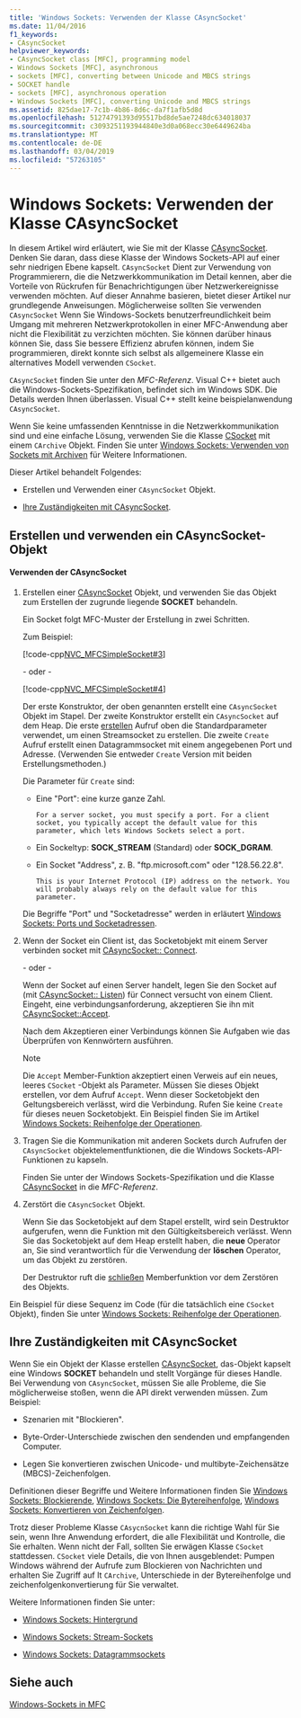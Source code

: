 ```yaml
---
title: 'Windows Sockets: Verwenden der Klasse CAsyncSocket'
ms.date: 11/04/2016
f1_keywords:
- CAsyncSocket
helpviewer_keywords:
- CAsyncSocket class [MFC], programming model
- Windows Sockets [MFC], asynchronous
- sockets [MFC], converting between Unicode and MBCS strings
- SOCKET handle
- sockets [MFC], asynchronous operation
- Windows Sockets [MFC], converting Unicode and MBCS strings
ms.assetid: 825dae17-7c1b-4b86-8d6c-da7f1afb5d8d
ms.openlocfilehash: 51274791393d95517bd8de5ae7248dc634018037
ms.sourcegitcommit: c3093251193944840e3d0a068ecc30e6449624ba
ms.translationtype: MT
ms.contentlocale: de-DE
ms.lasthandoff: 03/04/2019
ms.locfileid: "57263105"
---
```

# <a name="windows-sockets-using-class-casyncsocket"></a>Windows Sockets: Verwenden der Klasse CAsyncSocket

In diesem Artikel wird erläutert, wie Sie mit der Klasse [CAsyncSocket](../mfc/reference/casyncsocket-class.md). Denken Sie daran, dass diese Klasse der Windows Sockets-API auf einer sehr niedrigen Ebene kapselt. `CAsyncSocket` Dient zur Verwendung von Programmierern, die die Netzwerkkommunikation im Detail kennen, aber die Vorteile von Rückrufen für Benachrichtigungen über Netzwerkereignisse verwenden möchten. Auf dieser Annahme basieren, bietet dieser Artikel nur grundlegende Anweisungen. Möglicherweise sollten Sie verwenden `CAsyncSocket` Wenn Sie Windows-Sockets benutzerfreundlichkeit beim Umgang mit mehreren Netzwerkprotokollen in einer MFC-Anwendung aber nicht die Flexibilität zu verzichten möchten. Sie können darüber hinaus können Sie, dass Sie bessere Effizienz abrufen können, indem Sie programmieren, direkt konnte sich selbst als allgemeinere Klasse ein alternatives Modell verwenden `CSocket`.

`CAsyncSocket` finden Sie unter den *MFC-Referenz*. Visual C++ bietet auch die Windows-Sockets-Spezifikation, befindet sich im Windows SDK. Die Details werden Ihnen überlassen. Visual C++ stellt keine beispielanwendung `CAsyncSocket`.

Wenn Sie keine umfassenden Kenntnisse in die Netzwerkkommunikation sind und eine einfache Lösung, verwenden Sie die Klasse [CSocket](../mfc/reference/csocket-class.md) mit einem `CArchive` Objekt. Finden Sie unter [Windows Sockets: Verwenden von Sockets mit Archiven](../mfc/windows-sockets-using-sockets-with-archives.md) für Weitere Informationen.

Dieser Artikel behandelt Folgendes:

- Erstellen und Verwenden einer `CAsyncSocket` Objekt.

- [Ihre Zuständigkeiten mit CAsyncSocket](#_core_your_responsibilities_with_casyncsocket).

##  <a name="_core_creating_and_using_a_casyncsocket_object"></a> Erstellen und verwenden ein CAsyncSocket-Objekt

#### <a name="to-use-casyncsocket"></a>Verwenden der CAsyncSocket

1. Erstellen einer [CAsyncSocket](../mfc/reference/casyncsocket-class.md) Objekt, und verwenden Sie das Objekt zum Erstellen der zugrunde liegende **SOCKET** behandeln.

   Ein Socket folgt MFC-Muster der Erstellung in zwei Schritten.

   Zum Beispiel:

   [!code-cpp[NVC_MFCSimpleSocket#3](../mfc/codesnippet/cpp/windows-sockets-using-class-casyncsocket_1.cpp)]

     - oder - 

   [!code-cpp[NVC_MFCSimpleSocket#4](../mfc/codesnippet/cpp/windows-sockets-using-class-casyncsocket_2.cpp)]

   Der erste Konstruktor, der oben genannten erstellt eine `CAsyncSocket` Objekt im Stapel. Der zweite Konstruktor erstellt ein `CAsyncSocket` auf dem Heap. Die erste [erstellen](../mfc/reference/casyncsocket-class.md#create) Aufruf oben die Standardparameter verwendet, um einen Streamsocket zu erstellen. Die zweite `Create` Aufruf erstellt einen Datagrammsocket mit einem angegebenen Port und Adresse. (Verwenden Sie entweder `Create` Version mit beiden Erstellungsmethoden.)

   Die Parameter für `Create` sind:

   - Eine "Port": eine kurze ganze Zahl.

         For a server socket, you must specify a port. For a client socket, you typically accept the default value for this parameter, which lets Windows Sockets select a port.

   - Ein Sockeltyp: **SOCK_STREAM** (Standard) oder **SOCK_DGRAM**.

   - Ein Socket "Address", z. B. "ftp.microsoft.com" oder "128.56.22.8".

         This is your Internet Protocol (IP) address on the network. You will probably always rely on the default value for this parameter.

   Die Begriffe "Port" und "Socketadresse" werden in erläutert [Windows Sockets: Ports und Socketadressen](../mfc/windows-sockets-ports-and-socket-addresses.md).

1. Wenn der Socket ein Client ist, das Socketobjekt mit einem Server verbinden socket mit [CAsyncSocket:: Connect](../mfc/reference/casyncsocket-class.md#connect).

     - oder - 

   Wenn der Socket auf einen Server handelt, legen Sie den Socket auf (mit [CAsyncSocket:: Listen](../mfc/reference/casyncsocket-class.md#listen)) für Connect versucht von einem Client. Eingeht, eine verbindungsanforderung, akzeptieren Sie ihn mit [CAsyncSocket::Accept](../mfc/reference/casyncsocket-class.md#accept).

   Nach dem Akzeptieren einer Verbindungs können Sie Aufgaben wie das Überprüfen von Kennwörtern ausführen.

    > [!NOTE]
    >  Die `Accept` Member-Funktion akzeptiert einen Verweis auf ein neues, leeres `CSocket` -Objekt als Parameter. Müssen Sie dieses Objekt erstellen, vor dem Aufruf `Accept`. Wenn dieser Socketobjekt den Geltungsbereich verlässt, wird die Verbindung. Rufen Sie keine `Create` für dieses neuen Socketobjekt. Ein Beispiel finden Sie im Artikel [Windows Sockets: Reihenfolge der Operationen](../mfc/windows-sockets-sequence-of-operations.md).

1. Tragen Sie die Kommunikation mit anderen Sockets durch Aufrufen der `CAsyncSocket` objektelementfunktionen, die die Windows Sockets-API-Funktionen zu kapseln.

   Finden Sie unter der Windows Sockets-Spezifikation und die Klasse [CAsyncSocket](../mfc/reference/casyncsocket-class.md) in die *MFC-Referenz*.

1. Zerstört die `CAsyncSocket` Objekt.

   Wenn Sie das Socketobjekt auf dem Stapel erstellt, wird sein Destruktor aufgerufen, wenn die Funktion mit den Gültigkeitsbereich verlässt. Wenn Sie das Socketobjekt auf dem Heap erstellt haben, die **neue** Operator an, Sie sind verantwortlich für die Verwendung der **löschen** Operator, um das Objekt zu zerstören.

   Der Destruktor ruft die [schließen](../mfc/reference/casyncsocket-class.md#close) Memberfunktion vor dem Zerstören des Objekts.

Ein Beispiel für diese Sequenz im Code (für die tatsächlich eine `CSocket` Objekt), finden Sie unter [Windows Sockets: Reihenfolge der Operationen](../mfc/windows-sockets-sequence-of-operations.md).

##  <a name="_core_your_responsibilities_with_casyncsocket"></a> Ihre Zuständigkeiten mit CAsyncSocket

Wenn Sie ein Objekt der Klasse erstellen [CAsyncSocket](../mfc/reference/casyncsocket-class.md), das-Objekt kapselt eine Windows **SOCKET** behandeln und stellt Vorgänge für dieses Handle. Bei Verwendung von `CAsyncSocket`, müssen Sie alle Probleme, die Sie möglicherweise stoßen, wenn die API direkt verwenden müssen. Zum Beispiel:

- Szenarien mit "Blockieren".

- Byte-Order-Unterschiede zwischen den sendenden und empfangenden Computer.

- Legen Sie konvertieren zwischen Unicode- und multibyte-Zeichensätze (MBCS)-Zeichenfolgen.

Definitionen dieser Begriffe und Weitere Informationen finden Sie [Windows Sockets: Blockierende](../mfc/windows-sockets-blocking.md), [Windows Sockets: Die Bytereihenfolge](../mfc/windows-sockets-byte-ordering.md), [Windows Sockets: Konvertieren von Zeichenfolgen](../mfc/windows-sockets-converting-strings.md).

Trotz dieser Probleme Klasse `CAsycnSocket` kann die richtige Wahl für Sie sein, wenn Ihre Anwendung erfordert, die alle Flexibilität und Kontrolle, die Sie erhalten. Wenn nicht der Fall, sollten Sie erwägen Klasse `CSocket` stattdessen. `CSocket` viele Details, die von Ihnen ausgeblendet: Pumpen Windows während der Aufrufe zum Blockieren von Nachrichten und erhalten Sie Zugriff auf It `CArchive`, Unterschiede in der Bytereihenfolge und zeichenfolgenkonvertierung für Sie verwaltet.

Weitere Informationen finden Sie unter:

- [Windows Sockets: Hintergrund](../mfc/windows-sockets-background.md)

- [Windows Sockets: Stream-Sockets](../mfc/windows-sockets-stream-sockets.md)

- [Windows Sockets: Datagrammsockets](../mfc/windows-sockets-datagram-sockets.md)

## <a name="see-also"></a>Siehe auch

[Windows-Sockets in MFC](../mfc/windows-sockets-in-mfc.md)
